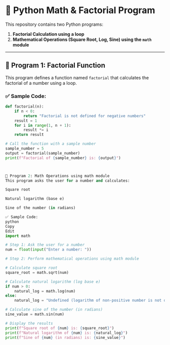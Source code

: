 # 🔢 Python Math & Factorial Program

This repository contains two Python programs:

1. **Factorial Calculation using a loop**
2. **Mathematical Operations (Square Root, Log, Sine) using the `math` module**

---

## 🧮 Program 1: Factorial Function

This program defines a function named `factorial` that calculates the factorial of a number using a loop.

### ✅ Sample Code:

```python
def factorial(n):
    if n < 0:
        return "Factorial is not defined for negative numbers"
    result = 1
    for i in range(1, n + 1):
        result *= i
    return result

# Call the function with a sample number
sample_number = 5
output = factorial(sample_number)
print(f"Factorial of {sample_number} is: {output}")



📐 Program 2: Math Operations using math module
This program asks the user for a number and calculates:

Square root

Natural logarithm (base e)

Sine of the number (in radians)

✅ Sample Code:
python
Copy
Edit
import math

# Step 1: Ask the user for a number
num = float(input("Enter a number: "))

# Step 2: Perform mathematical operations using math module

# Calculate square root
square_root = math.sqrt(num)

# Calculate natural logarithm (log base e)
if num > 0:
    natural_log = math.log(num)
else:
    natural_log = "Undefined (logarithm of non-positive number is not defined)"

# Calculate sine of the number (in radians)
sine_value = math.sin(num)

# Display the results
print(f"Square root of {num} is: {square_root}")
print(f"Natural logarithm of {num} is: {natural_log}")
print(f"Sine of {num} (in radians) is: {sine_value}")
